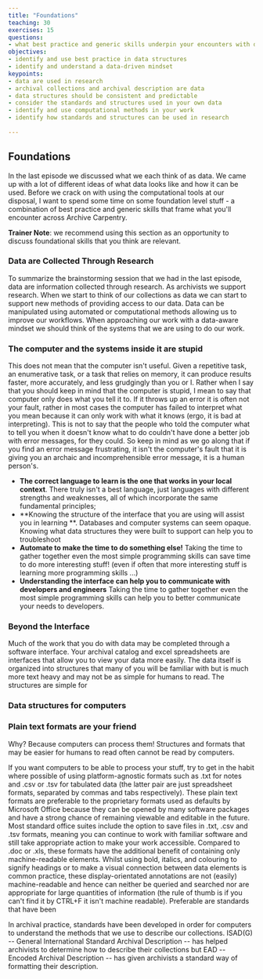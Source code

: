 ```yaml
---
title: "Foundations"
teaching: 30
exercises: 15
questions:
- what best practice and generic skills underpin your encounters with data and research?
objectives:
- identify and use best practice in data structures
- identify and understand a data-driven mindset
keypoints:
- data are used in research
- archival collections and archival description are data
- data structures should be consistent and predictable
- consider the standards and structures used in your own data
- identify and use computational methods in your work
- identify how standards and structures can be used in research
 
---
```

 
## Foundations
 
In the last episode we discussed what we each think of as data. We came up with a lot of different ideas of what data looks like and how it can be used. Before we crack on with using the computational tools at our disposal, I want to spend some time on some foundation level stuff - a combination of best practice and generic skills that frame what you'll encounter across Archive Carpentry.
 
**Trainer Note**: we recommend using this section as an opportunity to discuss foundational skills that you think are relevant.
 
### Data are Collected Through Research
 
To summarize the brainstorming session that we had in the last episode, data are information collected through research. As archivists we support research. When we start to think of our collections as data we can start to support new methods of providing access to our data. Data can be manipulated using automated or computational methods allowing us to improve our workflows. When approaching our work with a data-aware mindset we should think of the systems that we are using to do our work.
 
### The computer and the systems inside it are stupid
 
This does not mean that the computer isn't useful. Given a repetitive task, an enumerative task, or a task that relies on memory, it can produce results faster, more accurately, and less grudgingly than you or I. Rather when I say that you should keep in mind that the computer is stupid, I mean to say that computer only does what you tell it to. If it throws up an error it is often not your fault, rather in most cases the computer has failed to interpret what you mean because it can only work with what it knows (ergo, it is bad at interpreting). This is not to say that the people who told the computer what to tell you when it doesn't know what to do couldn't have done a better job with error messages, for they could. So keep in mind as we go along that if you find an error message frustrating, it isn't the computer's fault that it is giving you an archaic and incomprehensible error message, it is a human person's.
 
- **The correct language to learn is the one that works in your local context**. There truly isn't a best language, just languages with different strengths and weaknesses, all of which incorporate the same fundamental principles;
- **Knowing the structure of the interface that you are using will assist you in learning **. Databases and computer systems can seem opaque. Knowing what data structures they were built to support can help you to troubleshoot 
- **Automate to make the time to do something else!** Taking the time to gather together even the most simple programming skills can save time to do more interesting stuff! (even if often that more interesting stuff is learning more programming skills ...)
- **Understanding the interface can help you to communicate with developers and engineers** Taking the time to gather together even the most simple programming skills can help you to better communicate your needs to developers.
 
### Beyond the Interface
 
Much of the work that you do with data may be completed through a software interface. Your archival catalog and excel spreadsheets are interfaces that allow you to view your data more easily. The data itself is organized into structures that many of you will be familiar with but is much more text heavy and may not be as simple for humans to read. The structures are simple for 
 
### Data structures for computers
 
### Plain text formats are your friend
 
Why? Because computers can process them! Structures and formats that may be easier for humans to read often cannot be read by computers.
 
If you want computers to be able to process your stuff, try to get in the habit where possible of using platform-agnostic formats such as .txt for notes and .csv or .tsv for tabulated data (the latter pair are just spreadsheet formats, separated by commas and tabs respectively). These plain text formats are preferable to the proprietary formats used as defaults by Microsoft Office because they can be opened by many software packages and have a strong chance of remaining viewable and editable in the future. Most standard office suites include the option to save files in .txt, .csv and .tsv formats, meaning you can continue to work with familiar software and still take appropriate action to make your work accessible. Compared to .doc or .xls, these formats have the additional benefit of containing only machine-readable elements. Whilst using bold, italics, and colouring to signify headings or to make a visual connection between data elements is common practice, these display-orientated annotations are not (easily) machine-readable and hence can neither be queried and searched nor are appropriate for large quantities of information (the rule of thumb is if you can't find it by CTRL+F it isn't machine readable). Preferable are standards that have been 
 
In archival practice, standards have been developed in order for computers to understand the methods that we use to describe our collections. ISAD(G) -- General International Standard Archival Description -- has helped archivists to determine how to describe their collections but EAD -- Encoded Archival Description -- has given archivists a standard way of formatting their description. 
 
